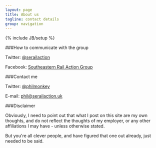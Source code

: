 ```yaml
---
layout: page
title: About us
tagline: contact details
group: navigation
---
```

{% include JB/setup %}

###How to communicate with the group

Twitter: [@serailaction](http://www.twitter.com/serailaction)

Facebook: [Southeastern Rail Action Group](http://www.facebook.com/groups/serailaction)

###Contact me

Twitter: [@philmonkey](http://www.twitter.com/philmonkey)

E-mail: [phil@serailaction.uk](mailto:london@phil.run)

###Disclaimer

Obviously, I need to point out that what I post on this site are my own thoughts, and do not reflect the thoughts of my employer, or any other affiliations I may have - unless otherwise stated.

But you're all clever people, and have figured that one out already, just needed to be said. 